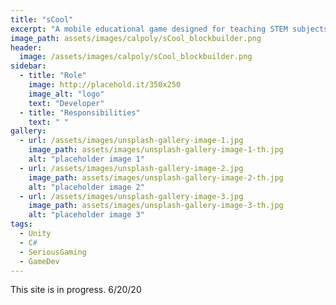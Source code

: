 ```yaml
---
title: "sCool"
excerpt: "A mobile educational game designed for teaching STEM subjects."
image_path: assets/images/calpoly/sCool_blockbuilder.png 
header:
  image: /assets/images/calpoly/sCool_blockbuilder.png
sidebar:
  - title: "Role"
    image: http://placehold.it/350x250
    image_alt: "logo"
    text: "Developer"
  - title: "Responsibilities"
    text: " "
gallery:
  - url: /assets/images/unsplash-gallery-image-1.jpg
    image_path: assets/images/unsplash-gallery-image-1-th.jpg
    alt: "placeholder image 1"
  - url: /assets/images/unsplash-gallery-image-2.jpg
    image_path: assets/images/unsplash-gallery-image-2-th.jpg
    alt: "placeholder image 2"
  - url: /assets/images/unsplash-gallery-image-3.jpg
    image_path: assets/images/unsplash-gallery-image-3-th.jpg
    alt: "placeholder image 3"
tags:
  - Unity
  - C#
  - SeriousGaming
  - GameDev
---
```



This site is in progress. 6/20/20
